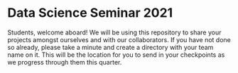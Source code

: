 # Data Science Seminar 2021 

Students, welcome aboard! We will be using this repository to share your projects amongst ourselves and with our collaborators.  If you have not done so already, please take a minute and create a directory with your team name on it.  This will be the location for you to send in your checkpoints as we progress through them this quarter.
